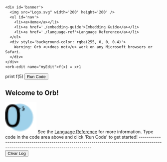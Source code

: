 
    <div id='banner'>
      <img src="Logo.svg" width='200' height='200' />
      <ul id='nav'>
        <li><a>Home</a></li>
        <li><a href='./embedding-guide'>Embedding Guide</a></li>
        <li><a href='./language-ref'>Language Reference</a></li>
      </ul>
      <div style='background-color: rgba(255, 0, 0, 0.4)'>
        Warning: Orb <u>does not</u> work on any Microsoft browsers or Safari.
      </div>
    </div>
    <orb-edit name="myEdit">f(x) = x+1
print f(5)</orb-edit>
    <button id='runBtn'>Run Code</button>
    <div id='log'>
<h2>Welcome to Orb!</h2>
<img src="Logo.svg" alt="Orb" height="100" width="100" style='color: white' />
See the <a href='language-ref'>Language Reference</a> for more information.
Type code in the code area above and click 'Run Code' to get started!
------------------------------------------------------------------------------------------------------------------------------------
<div id='innerLog'></div>
    </div>
    <button id='clearBtn'>Clear Log</button>
    <script>
      var runBtn = document.getElementById('runBtn')
        , clearBtn = document.getElementById('clearBtn')
        , logger = {
          log: function(message) {
            document.getElementById('innerLog').innerHTML += (message + '\n');
          }
        }
        , editor = new orb.editor.Editor('myEdit', logger);
      runBtn.addEventListener('click', () => {
        editor.run();
      });
      clearBtn.addEventListener('click', () => {
        document.getElementById('innerLog').innerHTML = '';
      });
    </script>
